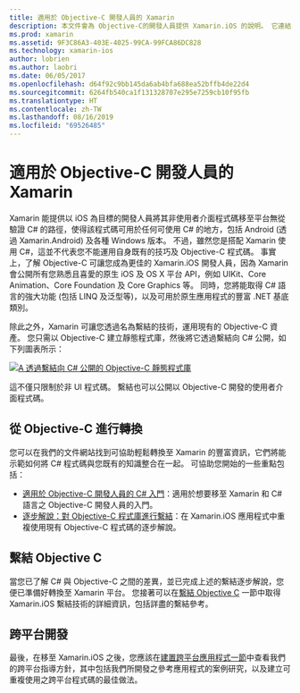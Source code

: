 ```yaml
---
title: 適用於 Objective-C 開發人員的 Xamarin
description: 本文件會為 Objective-C的開發人員提供 Xamarin.iOS 的說明。 它連結的指南會描述如何從 Objective-C 轉換成 C#、如何繫結 Objective-C 程式庫供 C# 使用，以及如何建置跨平台行動應用程式。
ms.prod: xamarin
ms.assetid: 9F3C86A3-403E-4025-99CA-99FCA86DC828
ms.technology: xamarin-ios
author: lobrien
ms.author: laobri
ms.date: 06/05/2017
ms.openlocfilehash: d64f92c9bb145da6ab4bfa688ea52bffb4de22d4
ms.sourcegitcommit: 6264fb540ca1f131328707e295e7259cb10f95fb
ms.translationtype: HT
ms.contentlocale: zh-TW
ms.lasthandoff: 08/16/2019
ms.locfileid: "69526485"
---
```

# <a name="xamarin-for-objective-c-developers"></a>適用於 Objective-C 開發人員的 Xamarin

Xamarin 能提供以 iOS 為目標的開發人員將其非使用者介面程式碼移至平台無從驗證 C# 的路徑，使得該程式碼可用於任何可使用 C# 的地方，包括 Android (透過 Xamarin.Android) 及各種 Windows 版本。 不過，雖然您是搭配 Xamarin 使用 C#，這並不代表您不能運用自身既有的技巧及 Objective-C 程式碼。 事實上，了解 Objective-C 可讓您成為更佳的 Xamarin.iOS 開發人員，因為 Xamarin 會公開所有您熟悉且喜愛的原生 iOS 及 OS X 平台 API，例如 UIKit、Core Animation、Core Foundation 及 Core Graphics 等。 同時，您將能取得 C# 語言的強大功能 (包括 LINQ 及泛型等)，以及可用於原生應用程式的豐富 .NET 基底類別。

除此之外，Xamarin 可讓您透過名為繫結的技術，運用現有的 Objective-C 資產。 您只需以 Objective-C 建立靜態程式庫，然後將它透過繫結向 C# 公開，如下列圖表所示：

 [![](images/01-bindings.png "A 透過繫結向 C# 公開的 Objective-C 靜態程式庫")](images/01-bindings.png#lightbox)

這不僅只限制於非 UI 程式碼。 繫結也可以公開以 Objective-C 開發的使用者介面程式碼。

## <a name="transitioning-from-objective-c"></a>從 Objective-C 進行轉換

您可以在我們的文件網站找到可協助輕鬆轉換至 Xamarin 的豐富資訊，它們將能示範如何將 C# 程式碼與您既有的知識整合在一起。 可協助您開始的一些重點包括：

- [適用於 Objective-C 開發人員的 C# 入門](primer.md)：適用於想要移至 Xamarin 和 C# 語言之 Objective-C 開發人員的入門。 
- [逐步解說：對 Objective-C 程式庫進行繫結](~/ios/platform/binding-objective-c/walkthrough.md)：在 Xamarin.iOS 應用程式中重複使用現有 Objective-C 程式碼的逐步解說。 


## <a name="binding-objective-c"></a>繫結 Objective C

當您已了解 C# 與 Objective-C 之間的差異，並已完成上述的繫結逐步解說，您便已準備好轉換至 Xamarin 平台。 您接著可以在[繫結 Objective C](~/ios/platform/binding-objective-c/index.md) 一節中取得 Xamarin.iOS 繫結技術的詳細資訊，包括詳盡的繫結參考。

## <a name="cross-platform-development"></a>跨平台開發

最後，在移至 Xamarin.iOS 之後，您應該在[建置跨平台應用程式一節](~/cross-platform/app-fundamentals/building-cross-platform-applications/index.md)中查看我們的跨平台指導方針，其中包括我們所開發之參考應用程式的案例研究，以及建立可重複使用之跨平台程式碼的最佳做法。
